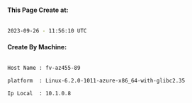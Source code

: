 
   
#### This Page Create at:

```bash

2023-09-26 - 11:56:10 UTC

```

#### Create By Machine:

```bash

Host Name : fv-az455-89

platform  : Linux-6.2.0-1011-azure-x86_64-with-glibc2.35

Ip Local  : 10.1.0.8

```


